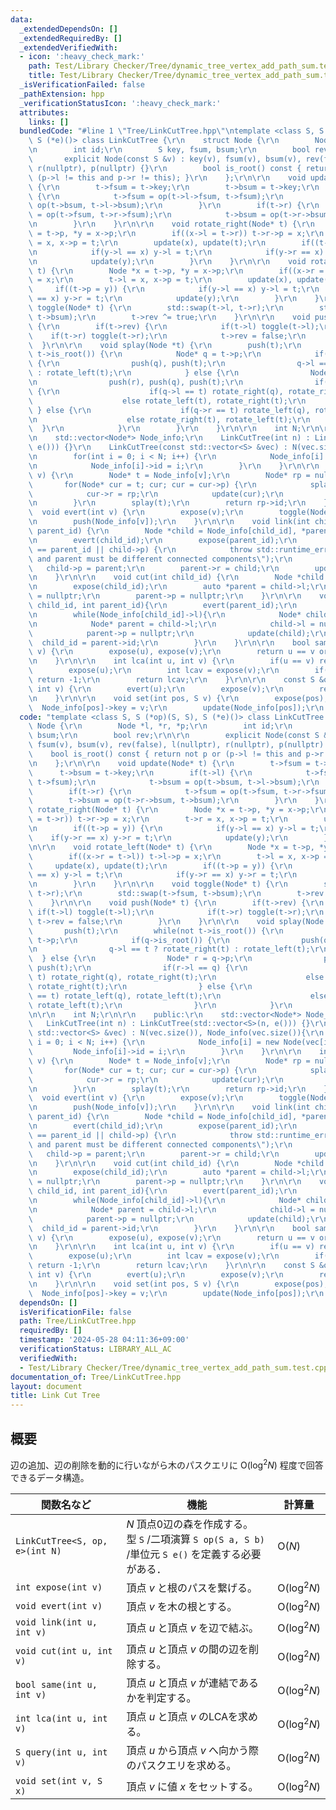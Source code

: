 ```yaml
---
data:
  _extendedDependsOn: []
  _extendedRequiredBy: []
  _extendedVerifiedWith:
  - icon: ':heavy_check_mark:'
    path: Test/Library Checker/Tree/dynamic_tree_vertex_add_path_sum.test.cpp
    title: Test/Library Checker/Tree/dynamic_tree_vertex_add_path_sum.test.cpp
  _isVerificationFailed: false
  _pathExtension: hpp
  _verificationStatusIcon: ':heavy_check_mark:'
  attributes:
    links: []
  bundledCode: "#line 1 \"Tree/LinkCutTree.hpp\"\ntemplate <class S, S (*op)(S, S),\
    \ S (*e)()> class LinkCutTree {\r\n    struct Node {\r\n        Node *l, *r, *p;\r\
    \n        int id;\r\n        S key, fsum, bsum;\r\n        bool rev;\r\n\r\n \
    \       explicit Node(const S &v) : key(v), fsum(v), bsum(v), rev(false), l(nullptr),\
    \ r(nullptr), p(nullptr) {}\r\n        bool is_root() const { return not p or\
    \ (p->l != this and p->r != this); }\r\n    };\r\n\r\n    void update(Node* t)\
    \ {\r\n        t->fsum = t->key;\r\n        t->bsum = t->key;\r\n        if(t->l)\
    \ {\r\n            t->fsum = op(t->l->fsum, t->fsum);\r\n            t->bsum =\
    \ op(t->bsum, t->l->bsum);\r\n        }\r\n        if(t->r) {\r\n            t->fsum\
    \ = op(t->fsum, t->r->fsum);\r\n            t->bsum = op(t->r->bsum, t->bsum);\r\
    \n        }\r\n    }\r\n\r\n    void rotate_right(Node* t) {\r\n        Node *x\
    \ = t->p, *y = x->p;\r\n        if((x->l = t->r)) t->r->p = x;\r\n        t->r\
    \ = x, x->p = t;\r\n        update(x), update(t);\r\n        if((t->p = y)) {\r\
    \n            if(y->l == x) y->l = t;\r\n            if(y->r == x) y->r = t;\r\
    \n            update(y);\r\n        }\r\n    }\r\n\r\n    void rotate_left(Node*\
    \ t) {\r\n        Node *x = t->p, *y = x->p;\r\n        if((x->r = t->l)) t->l->p\
    \ = x;\r\n        t->l = x, x->p = t;\r\n        update(x), update(t);\r\n   \
    \     if((t->p = y)) {\r\n            if(y->l == x) y->l = t;\r\n            if(y->r\
    \ == x) y->r = t;\r\n            update(y);\r\n        }\r\n    }\r\n\r\n    void\
    \ toggle(Node* t) {\r\n        std::swap(t->l, t->r);\r\n        std::swap(t->fsum,\
    \ t->bsum);\r\n        t->rev ^= true;\r\n    }\r\n\r\n    void push(Node* t)\
    \ {\r\n        if(t->rev) {\r\n            if(t->l) toggle(t->l);\r\n        \
    \    if(t->r) toggle(t->r);\r\n            t->rev = false;\r\n        }\r\n  \
    \  }\r\n\r\n    void splay(Node *t) {\r\n        push(t);\r\n        while(not\
    \ t->is_root()) {\r\n            Node* q = t->p;\r\n            if(q->is_root())\
    \ {\r\n                push(q), push(t);\r\n                q->l == t ? rotate_right(t)\
    \ : rotate_left(t);\r\n            } else {\r\n                Node* r = q->p;\r\
    \n                push(r), push(q), push(t);\r\n                if(r->l == q)\
    \ {\r\n                    if(q->l == t) rotate_right(q), rotate_right(t);\r\n\
    \                    else rotate_left(t), rotate_right(t);\r\n               \
    \ } else {\r\n                    if(q->r == t) rotate_left(q), rotate_left(t);\r\
    \n                    else rotate_right(t), rotate_left(t);\r\n              \
    \  }\r\n            }\r\n        }\r\n    }\r\n\r\n    int N;\r\n\r\n    public:\r\
    \n    std::vector<Node*> Node_info;\r\n    LinkCutTree(int n) : LinkCutTree(std::vector<S>(n,\
    \ e())) {}\r\n    LinkCutTree(const std::vector<S> &vec) : N(vec.size()), Node_info(vec.size()){\r\
    \n        for(int i = 0; i < N; i++) {\r\n            Node_info[i] = new Node(vec[i]);\r\
    \n            Node_info[i]->id = i;\r\n        }\r\n    }\r\n\r\n    int expose(int\
    \ v) {\r\n        Node* t = Node_info[v];\r\n        Node* rp = nullptr;\r\n \
    \       for(Node* cur = t; cur; cur = cur->p) {\r\n            splay(cur);\r\n\
    \            cur->r = rp;\r\n            update(cur);\r\n            rp = cur;\r\
    \n        }\r\n        splay(t);\r\n        return rp->id;\r\n    }\r\n\r\n  \
    \  void evert(int v) {\r\n        expose(v);\r\n        toggle(Node_info[v]);\r\
    \n        push(Node_info[v]);\r\n    }\r\n\r\n    void link(int child_id, int\
    \ parent_id) {\r\n        Node *child = Node_info[child_id], *parent = Node_info[parent_id];\r\
    \n        evert(child_id);\r\n        expose(parent_id);\r\n        if(child_id\
    \ == parent_id || child->p) {\r\n            throw std::runtime_error(\"child\
    \ and parent must be different connected components\");\r\n        }\r\n     \
    \   child->p = parent;\r\n        parent->r = child;\r\n        update(parent);\r\
    \n    }\r\n\r\n    void cut(int child_id) {\r\n        Node *child = Node_info[child_id];\r\
    \n        expose(child_id);\r\n        auto *parent = child->l;\r\n        child->l\
    \ = nullptr;\r\n        parent->p = nullptr;\r\n    }\r\n\r\n    void cut(int\
    \ child_id, int parent_id){\r\n        evert(parent_id);\r\n        expose(child_id);\r\
    \n        while(Node_info[child_id]->l){\r\n            Node* child = Node_info[child_id];\r\
    \n            Node* parent = child->l;\r\n            child->l = nullptr;\r\n\
    \            parent->p = nullptr;\r\n            update(child);\r\n          \
    \  child_id = parent->id;\r\n        }\r\n    }\r\n\r\n    bool same(int u, int\
    \ v) {\r\n        expose(u), expose(v);\r\n        return u == v or Node_info[u]->p;\r\
    \n    }\r\n\r\n    int lca(int u, int v) {\r\n        if(u == v) return u;\r\n\
    \        expose(u);\r\n        int lcav = expose(v);\r\n        if(not Node_info[u]->p)\
    \ return -1;\r\n        return lcav;\r\n    }\r\n\r\n    const S &query(int u,\
    \ int v) {\r\n        evert(u);\r\n        expose(v);\r\n        return Node_info[v]->fsum;\r\
    \n    }\r\n\r\n    void set(int pos, S v) {\r\n        expose(pos);\r\n      \
    \  Node_info[pos]->key = v;\r\n        update(Node_info[pos]);\r\n    }\r\n};\n"
  code: "template <class S, S (*op)(S, S), S (*e)()> class LinkCutTree {\r\n    struct\
    \ Node {\r\n        Node *l, *r, *p;\r\n        int id;\r\n        S key, fsum,\
    \ bsum;\r\n        bool rev;\r\n\r\n        explicit Node(const S &v) : key(v),\
    \ fsum(v), bsum(v), rev(false), l(nullptr), r(nullptr), p(nullptr) {}\r\n    \
    \    bool is_root() const { return not p or (p->l != this and p->r != this); }\r\
    \n    };\r\n\r\n    void update(Node* t) {\r\n        t->fsum = t->key;\r\n  \
    \      t->bsum = t->key;\r\n        if(t->l) {\r\n            t->fsum = op(t->l->fsum,\
    \ t->fsum);\r\n            t->bsum = op(t->bsum, t->l->bsum);\r\n        }\r\n\
    \        if(t->r) {\r\n            t->fsum = op(t->fsum, t->r->fsum);\r\n    \
    \        t->bsum = op(t->r->bsum, t->bsum);\r\n        }\r\n    }\r\n\r\n    void\
    \ rotate_right(Node* t) {\r\n        Node *x = t->p, *y = x->p;\r\n        if((x->l\
    \ = t->r)) t->r->p = x;\r\n        t->r = x, x->p = t;\r\n        update(x), update(t);\r\
    \n        if((t->p = y)) {\r\n            if(y->l == x) y->l = t;\r\n        \
    \    if(y->r == x) y->r = t;\r\n            update(y);\r\n        }\r\n    }\r\
    \n\r\n    void rotate_left(Node* t) {\r\n        Node *x = t->p, *y = x->p;\r\n\
    \        if((x->r = t->l)) t->l->p = x;\r\n        t->l = x, x->p = t;\r\n   \
    \     update(x), update(t);\r\n        if((t->p = y)) {\r\n            if(y->l\
    \ == x) y->l = t;\r\n            if(y->r == x) y->r = t;\r\n            update(y);\r\
    \n        }\r\n    }\r\n\r\n    void toggle(Node* t) {\r\n        std::swap(t->l,\
    \ t->r);\r\n        std::swap(t->fsum, t->bsum);\r\n        t->rev ^= true;\r\n\
    \    }\r\n\r\n    void push(Node* t) {\r\n        if(t->rev) {\r\n           \
    \ if(t->l) toggle(t->l);\r\n            if(t->r) toggle(t->r);\r\n           \
    \ t->rev = false;\r\n        }\r\n    }\r\n\r\n    void splay(Node *t) {\r\n \
    \       push(t);\r\n        while(not t->is_root()) {\r\n            Node* q =\
    \ t->p;\r\n            if(q->is_root()) {\r\n                push(q), push(t);\r\
    \n                q->l == t ? rotate_right(t) : rotate_left(t);\r\n          \
    \  } else {\r\n                Node* r = q->p;\r\n                push(r), push(q),\
    \ push(t);\r\n                if(r->l == q) {\r\n                    if(q->l ==\
    \ t) rotate_right(q), rotate_right(t);\r\n                    else rotate_left(t),\
    \ rotate_right(t);\r\n                } else {\r\n                    if(q->r\
    \ == t) rotate_left(q), rotate_left(t);\r\n                    else rotate_right(t),\
    \ rotate_left(t);\r\n                }\r\n            }\r\n        }\r\n    }\r\
    \n\r\n    int N;\r\n\r\n    public:\r\n    std::vector<Node*> Node_info;\r\n \
    \   LinkCutTree(int n) : LinkCutTree(std::vector<S>(n, e())) {}\r\n    LinkCutTree(const\
    \ std::vector<S> &vec) : N(vec.size()), Node_info(vec.size()){\r\n        for(int\
    \ i = 0; i < N; i++) {\r\n            Node_info[i] = new Node(vec[i]);\r\n   \
    \         Node_info[i]->id = i;\r\n        }\r\n    }\r\n\r\n    int expose(int\
    \ v) {\r\n        Node* t = Node_info[v];\r\n        Node* rp = nullptr;\r\n \
    \       for(Node* cur = t; cur; cur = cur->p) {\r\n            splay(cur);\r\n\
    \            cur->r = rp;\r\n            update(cur);\r\n            rp = cur;\r\
    \n        }\r\n        splay(t);\r\n        return rp->id;\r\n    }\r\n\r\n  \
    \  void evert(int v) {\r\n        expose(v);\r\n        toggle(Node_info[v]);\r\
    \n        push(Node_info[v]);\r\n    }\r\n\r\n    void link(int child_id, int\
    \ parent_id) {\r\n        Node *child = Node_info[child_id], *parent = Node_info[parent_id];\r\
    \n        evert(child_id);\r\n        expose(parent_id);\r\n        if(child_id\
    \ == parent_id || child->p) {\r\n            throw std::runtime_error(\"child\
    \ and parent must be different connected components\");\r\n        }\r\n     \
    \   child->p = parent;\r\n        parent->r = child;\r\n        update(parent);\r\
    \n    }\r\n\r\n    void cut(int child_id) {\r\n        Node *child = Node_info[child_id];\r\
    \n        expose(child_id);\r\n        auto *parent = child->l;\r\n        child->l\
    \ = nullptr;\r\n        parent->p = nullptr;\r\n    }\r\n\r\n    void cut(int\
    \ child_id, int parent_id){\r\n        evert(parent_id);\r\n        expose(child_id);\r\
    \n        while(Node_info[child_id]->l){\r\n            Node* child = Node_info[child_id];\r\
    \n            Node* parent = child->l;\r\n            child->l = nullptr;\r\n\
    \            parent->p = nullptr;\r\n            update(child);\r\n          \
    \  child_id = parent->id;\r\n        }\r\n    }\r\n\r\n    bool same(int u, int\
    \ v) {\r\n        expose(u), expose(v);\r\n        return u == v or Node_info[u]->p;\r\
    \n    }\r\n\r\n    int lca(int u, int v) {\r\n        if(u == v) return u;\r\n\
    \        expose(u);\r\n        int lcav = expose(v);\r\n        if(not Node_info[u]->p)\
    \ return -1;\r\n        return lcav;\r\n    }\r\n\r\n    const S &query(int u,\
    \ int v) {\r\n        evert(u);\r\n        expose(v);\r\n        return Node_info[v]->fsum;\r\
    \n    }\r\n\r\n    void set(int pos, S v) {\r\n        expose(pos);\r\n      \
    \  Node_info[pos]->key = v;\r\n        update(Node_info[pos]);\r\n    }\r\n};"
  dependsOn: []
  isVerificationFile: false
  path: Tree/LinkCutTree.hpp
  requiredBy: []
  timestamp: '2024-05-28 04:11:36+09:00'
  verificationStatus: LIBRARY_ALL_AC
  verifiedWith:
  - Test/Library Checker/Tree/dynamic_tree_vertex_add_path_sum.test.cpp
documentation_of: Tree/LinkCutTree.hpp
layout: document
title: Link Cut Tree
---
```


## 概要
辺の追加、辺の削除を動的に行いながら木のパスクエリに $\text{O}(\log^{2} N)$ 程度で回答できるデータ構造。<br>

|関数名など|機能|計算量|
|---------|----|-----|
| `LinkCutTree<S, op, e>(int N)` <br>| $N$ 頂点0辺の森を作成する。<br>型 `S` /二項演算 `S op(S a, S b)` /単位元 `S e()` を定義する必要がある．| $\text{O}(N)$ |
|`int expose(int v)`|頂点 $v$ と根のパスを繋げる。| $\text{O}(\log^{2} N)$ |
|`void evert(int v)`|頂点 $v$ を木の根とする。| $\text{O}(\log^{2} N)$ |
|`void link(int u, int v)`|頂点 $u$ と頂点 $v$ を辺で結ぶ。| $\text{O}(\log^{2} N)$ |
|`void cut(int u, int v)`|頂点 $u$ と頂点 $v$ の間の辺を削除する。| $\text{O}(\log^{2} N)$ |
|`bool same(int u, int v)`|頂点 $u$ と頂点 $v$ が連結であるかを判定する。| $\text{O}(\log^{2} N)$ |
|`int lca(int u, int v)`|頂点 $u$ と頂点 $v$ のLCAを求める。| $\text{O}(\log^{2} N)$ |
|`S query(int u, int v)`|頂点 $u$ から頂点 $v$ へ向かう際のパスクエリを求める。| $\text{O}(\log^{2} N)$ |
|`void set(int v, S x)`|頂点 $v$ に値 $x$ をセットする。| $\text{O}(\log^{2} N)$ |